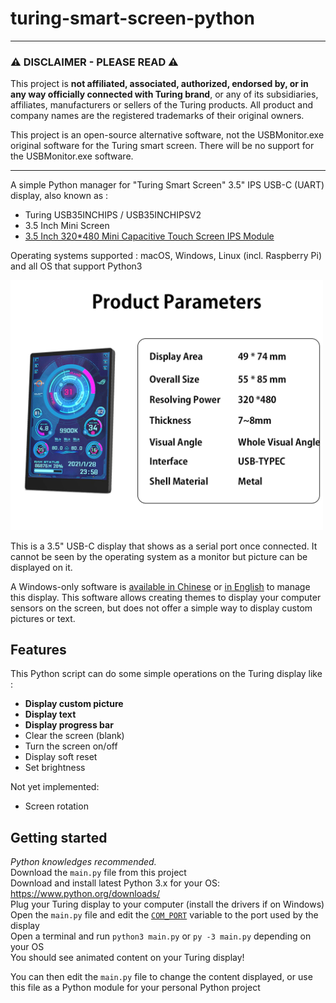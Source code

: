 # turing-smart-screen-python

---
### ⚠️ DISCLAIMER - PLEASE READ ⚠️

This project is **not affiliated, associated, authorized, endorsed by, or in any way officially connected with Turing brand**, or any of its subsidiaries, affiliates, manufacturers or sellers of the Turing products. All product and company names are the registered trademarks of their original owners.

This project is an open-source alternative software, not the USBMonitor.exe original software for the Turing smart screen. There will be no support for the USBMonitor.exe software.

---

A simple Python manager for "Turing Smart Screen" 3.5" IPS USB-C (UART) display, also known as :
- Turing USB35INCHIPS / USB35INCHIPSV2
- 3.5 Inch Mini Screen
- [3.5 Inch 320*480 Mini Capacitive Touch Screen IPS Module](https://www.aliexpress.com/item/1005002505149293.html)

Operating systems supported : macOS, Windows, Linux (incl. Raspberry Pi) and all OS that support Python3
  
<img src="res/smart-screen-3.webp" width="500"/>

This is a 3.5" USB-C display that shows as a serial port once connected.
It cannot be seen by the operating system as a monitor but picture can be displayed on it.

A Windows-only software is [available in Chinese](https://lgb123-1253504678.cos.ap-beijing.myqcloud.com/35inch.rar) or [in English](https://lgb123-1253504678.cos.ap-beijing.myqcloud.com/35inchENG.rar) to manage this display.
This software allows creating themes to display your computer sensors on the screen, but does not offer a simple way to display custom pictures or text.

## Features
This Python script can do some simple operations on the Turing display like :
- **Display custom picture**
- **Display text**
- **Display progress bar**
- Clear the screen (blank)
- Turn the screen on/off
- Display soft reset
- Set brightness

Not yet implemented:
- Screen rotation

## Getting started
_Python knowledges recommended._  
Download the `main.py` file from this project  
Download and install latest Python 3.x for your OS: https://www.python.org/downloads/  
Plug your Turing display to your computer (install the drivers if on Windows)  
Open the `main.py` file and edit the [`COM_PORT`](https://github.com/mathoudebine/turing-smart-screen-python/blob/deb0a60b772f2c5acef377f13b959632ca649f9f/main.py#L15)  variable to the port used by the display  
Open a terminal and run `python3 main.py` or `py -3 main.py` depending on your OS  
You should see animated content on your Turing display!  

You can then edit the `main.py` file to change the content displayed, or use this file as a Python module for your personal Python project
